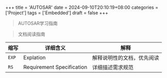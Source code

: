 +++
title = 'AUTOSAR'
date = 2024-09-10T20:10:19+08:00
categories = ['Project']
tags = ['Embedded']
draft = false
+++

> AUTOSAR学习指南

<!--more-->

> 文档阅读指南

| 缩写  | 详细含义                  | 解释                       |
| ----- | ------------------------- | -------------------------- |
| `EXP` | Explation                 | 解释说明性的文档，优先阅读 |
| `RS`  | Requirement Specification | 详细描述需求规范           |
